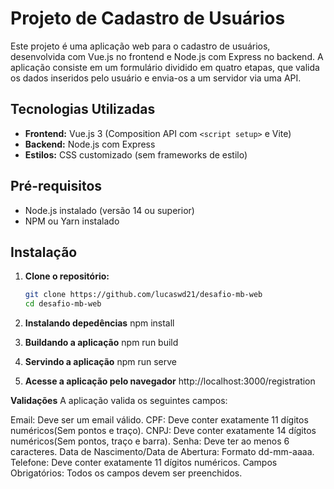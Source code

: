 # Projeto de Cadastro de Usuários

Este projeto é uma aplicação web para o cadastro de usuários, desenvolvida com Vue.js no frontend e Node.js com Express no backend. A aplicação consiste em um formulário dividido em quatro etapas, que valida os dados inseridos pelo usuário e envia-os a um servidor via uma API.

## Tecnologias Utilizadas

- **Frontend:** Vue.js 3 (Composition API com `<script setup>` e Vite)
- **Backend:** Node.js com Express
- **Estilos:** CSS customizado (sem frameworks de estilo)

## Pré-requisitos

- Node.js instalado (versão 14 ou superior)
- NPM ou Yarn instalado

## Instalação

1. **Clone o repositório:**
   ```bash
   git clone https://github.com/lucaswd21/desafio-mb-web
   cd desafio-mb-web

2. **Instalando depedências**
   npm install

3. **Buildando a aplicação**
   npm run build

4. **Servindo a aplicação**
   npm run serve

5. **Acesse a aplicação pelo navegador**
   http://localhost:3000/registration

**Validações**
A aplicação valida os seguintes campos:

Email: Deve ser um email válido.
CPF: Deve conter exatamente 11 dígitos numéricos(Sem pontos e traço).
CNPJ: Deve conter exatamente 14 dígitos numéricos(Sem pontos, traço e barra).
Senha: Deve ter ao menos 6 caracteres.
Data de Nascimento/Data de Abertura: Formato dd-mm-aaaa.
Telefone: Deve conter exatamente 11 dígitos numéricos.
Campos Obrigatórios: Todos os campos devem ser preenchidos.
